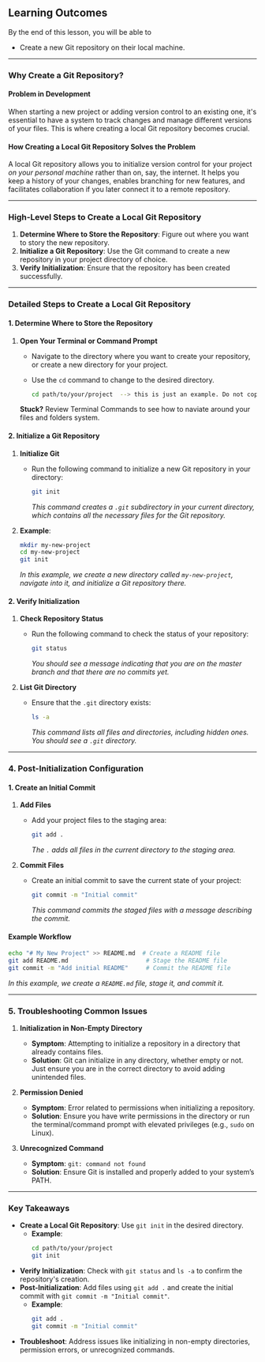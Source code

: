 ## Learning Outcomes
By the end of this lesson, you will be able to 
- Create a new Git repository on their local machine.

---

### Why Create a Git Repository?

#### Problem in Development
When starting a new project or adding version control to an existing one, it's essential to have a system to track changes and manage different versions of your files. This is where creating a local Git repository becomes crucial.

#### How Creating a Local Git Repository Solves the Problem
A local Git repository allows you to initialize version control for your project *on your personal machine* rather than on, say, the internet. It helps you keep a history of your changes, enables branching for new features, and facilitates collaboration if you later connect it to a remote repository.

---

### High-Level Steps to Create a Local Git Repository

1. **Determine Where to Store the Repository**: Figure out where you want to story the new repository.
2. **Initialize a Git Repository**: Use the Git command to create a new repository in your project directory of choice.
3. **Verify Initialization**: Ensure that the repository has been created successfully.

---

### Detailed Steps to Create a Local Git Repository

#### 1. Determine Where to Store the Repository

1. **Open Your Terminal or Command Prompt**
   - Navigate to the directory where you want to create your repository, or create a new directory for your project.
   - Use the `cd` command to change to the desired directory.

     ```bash
     cd path/to/your/project  --> this is just an example. Do not copy and paste; make your own path.
     ```

   **Stuck?** Review Terminal Commands to see how to naviate around your files and folders system.
   
#### 2. Initialize a Git Repository

1. **Initialize Git**
   - Run the following command to initialize a new Git repository in your directory:

     ```bash
     git init
     ```

     *This command creates a `.git` subdirectory in your current directory, which contains all the necessary files for the Git repository.*

2. **Example**:
   ```bash
   mkdir my-new-project
   cd my-new-project
   git init
   ```

   *In this example, we create a new directory called `my-new-project`, navigate into it, and initialize a Git repository there.*

#### 2. Verify Initialization

1. **Check Repository Status**
   - Run the following command to check the status of your repository:

     ```bash
     git status
     ```

     *You should see a message indicating that you are on the master branch and that there are no commits yet.*

2. **List Git Directory**
   - Ensure that the `.git` directory exists:

     ```bash
     ls -a
     ```

     *This command lists all files and directories, including hidden ones. You should see a `.git` directory.*

---

### 4. Post-Initialization Configuration

#### 1. Create an Initial Commit

1. **Add Files**
   - Add your project files to the staging area:

     ```bash
     git add .
     ```

     *The `.` adds all files in the current directory to the staging area.*

2. **Commit Files**
   - Create an initial commit to save the current state of your project:

     ```bash
     git commit -m "Initial commit"
     ```

     *This command commits the staged files with a message describing the commit.*

#### Example Workflow
```bash
echo "# My New Project" >> README.md  # Create a README file
git add README.md                      # Stage the README file
git commit -m "Add initial README"     # Commit the README file
```
*In this example, we create a `README.md` file, stage it, and commit it.*

---

### 5. Troubleshooting Common Issues

1. **Initialization in Non-Empty Directory**
   - **Symptom**: Attempting to initialize a repository in a directory that already contains files.
   - **Solution**: Git can initialize in any directory, whether empty or not. Just ensure you are in the correct directory to avoid adding unintended files.

2. **Permission Denied**
   - **Symptom**: Error related to permissions when initializing a repository.
   - **Solution**: Ensure you have write permissions in the directory or run the terminal/command prompt with elevated privileges (e.g., `sudo` on Linux).

3. **Unrecognized Command**
   - **Symptom**: `git: command not found`
   - **Solution**: Ensure Git is installed and properly added to your system’s PATH.

---

### Key Takeaways

- **Create a Local Git Repository**: Use `git init` in the desired directory.
  - **Example**:
    ```bash
    cd path/to/your/project
    git init
    ```
- **Verify Initialization**: Check with `git status` and `ls -a` to confirm the repository's creation.
- **Post-Initialization**: Add files using `git add .` and create the initial commit with `git commit -m "Initial commit"`.
  - **Example**:
    ```bash
    git add .
    git commit -m "Initial commit"
    ```
- **Troubleshoot**: Address issues like initializing in non-empty directories, permission errors, or unrecognized commands.
